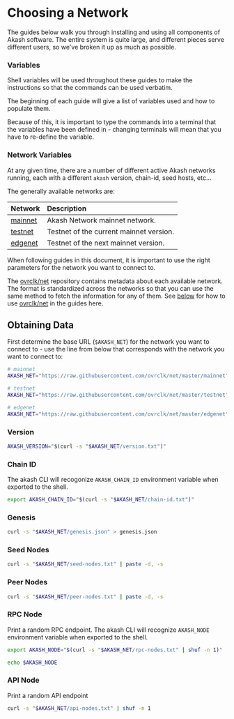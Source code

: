 # Choosing a Network

The guides below walk you through installing and using all components of Akash software. The entire system is quite large, and different pieces serve different users, so we've broken it up as much as possible.

### Variables

Shell variables will be used throughout these guides to make the instructions so that the commands can be used verbatim.

The beginning of each guide will give a list of variables used and how to populate them.

Because of this, it is important to type the commands into a terminal that the variables have been defined in - changing terminals will mean that you have to re-define the variable.

### Network Variables

At any given time, there are a number of different active Akash networks running, each with a different `akash` version, chain-id, seed hosts, etc...

The generally available networks are:

| Network | Description |
| :--- | :--- |
| [mainnet](https://github.com/ovrclk/net/tree/master/mainnet) | Akash Network mainnet network. |
| [testnet](https://github.com/ovrclk/net/tree/master/testnet) | Testnet of the current mainnet version. |
| [edgenet](https://github.com/ovrclk/net/tree/master/edgenet) | Testnet of the next mainnet version. |

When following guides in this document, it is important to use the right parameters for the network you want to connect to.

The [ovrclk/net](https://github.com/ovrclk/net) repository contains metadata about each available network. The format is standardized across the networks so that you can use the same method to fetch the information for any of them. See [below](version.md#obtaining-the-data) for how to use [ovrclk/net](https://github.com/ovrclk/net) in the guides here.

## Obtaining Data

First determine the base URL \(`$AKASH_NET`\) for the network you want to connect to - use the line from below that corresponds with the network you want to connect to:

```bash
# mainnet
AKASH_NET="https://raw.githubusercontent.com/ovrclk/net/master/mainnet"

# testnet
AKASH_NET="https://raw.githubusercontent.com/ovrclk/net/master/testnet"

# edgenet
AKASH_NET="https://raw.githubusercontent.com/ovrclk/net/master/edgenet"
```

### Version

```bash
AKASH_VERSION="$(curl -s "$AKASH_NET/version.txt")"
```

### Chain ID

The akash CLI will recogonize `AKASH_CHAIN_ID` environment variable when exported to the shell.

```bash
export AKASH_CHAIN_ID="$(curl -s "$AKASH_NET/chain-id.txt")"
```

### Genesis

```bash
curl -s "$AKASH_NET/genesis.json" > genesis.json
```

### Seed Nodes

```bash
curl -s "$AKASH_NET/seed-nodes.txt" | paste -d, -s
```

### Peer Nodes

```bash
curl -s "$AKASH_NET/peer-nodes.txt" | paste -d, -s
```

### RPC Node

Print a random RPC endpoint. The akash CLI will recognize `AKASH_NODE` environment variable when exported to the shell.

```bash
export AKASH_NODE="$(curl -s "$AKASH_NET/rpc-nodes.txt" | shuf -n 1)"

echo $AKASH_NODE
```

### API Node

Print a random API endpoint

```bash
curl -s "$AKASH_NET/api-nodes.txt" | shuf -n 1
```

